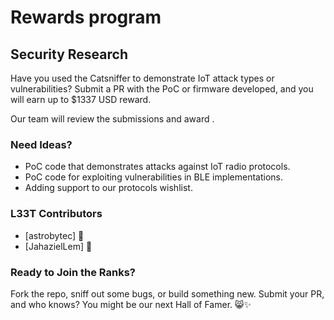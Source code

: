 # Rewards program

## Security Research

Have you used the Catsniffer to demonstrate IoT attack types or vulnerabilities? Submit a PR with the PoC or firmware developed, and you will earn up to $1337 USD reward.

Our team will review the submissions and award . 

### Need Ideas?

* PoC code that demonstrates attacks against IoT radio protocols.
* PoC code for exploiting vulnerabilities in BLE implementations.
* Adding support to our protocols wishlist.

### L33T Contributors 

* [astrobytec] 💎 
* [JahazielLem] 💎 

### Ready to Join the Ranks?

Fork the repo, sniff out some bugs, or build something new. Submit your PR, and who knows? You might be our next Hall of Famer. 😸✨
